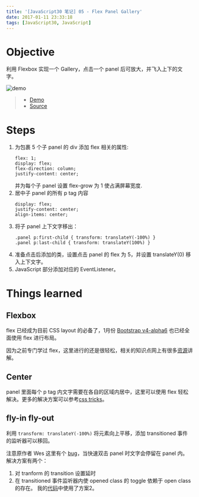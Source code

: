 ```yaml
---
title: '[JavaScript30 笔记] 05 - Flex Panel Gallery'
date: 2017-01-11 23:33:18
tags: [JavaScript30, JavaScript]
---
```


# Objective
利用 Flexbox 实现一个 Gallery，点击一个 panel 后可放大，并飞入上下的文字。
<!-- more -->
![demo](/2017/01/JavaScript30-笔记-05-Flex-Panel-Gallery/05-Flex-Panel-Gallery.gif)

> - [Demo](https://xg-wang.github.io/JavaScript30/05%20-%20Flex%20Panel%20Gallery/)
> - [Source](https://github.com/xg-wang/JavaScript30/blob/master/05%20-%20Flex%20Panel%20Gallery/index.html)

# Steps
1. 为包裹 5 个子 panel 的 div 添加 flex 相关的属性:
    ```
    flex: 1;
    display: flex;
    flex-direction: column;
    justify-content: center;
    ```
    并为每个子 panel 设置 flex-grow 为 1 使占满屏幕宽度.
2. 居中子 panel 的所有 p tag 内容
    ```
    display: flex;
    justify-content: center;
    align-items: center;
    ```
3. 将子 panel 上下文字移出：
    ```
    .panel p:first-child { transform: translateY(-100%) }
    .panel p:last-child { transform: translateY(100%) }
    ```
4. 准备点击后添加的类，设置点击 panel 的 flex 为 5，并设置 translateY(0) 移入上下文字。
5. JavaScript 部分添加对应的 EventListener。

# Things learned
## Flexbox
flex 已经成为目前 CSS layout 的必备了，1月份 [Bootstrap v4-alpha6](http://blog.getbootstrap.com/2017/01/06/bootstrap-4-alpha-6/) 也已经全面使用 flex 进行布局。

因为之前专门学过 flex，这里进行的还是很轻松，相关的知识点网上有很多[资源](https://css-tricks.com/snippets/css/a-guide-to-flexbox/)讲解。

## Center
panel 里面每个 p tag 内文字需要在各自的区域内居中，这里可以使用 flex 轻松解决。更多的解决方案可以参考[css tricks](https://css-tricks.com/centering-css-complete-guide/)。

## fly-in fly-out
利用 `transform: translateY(-100%)` 将元素向上平移，添加 transitioned 事件的监听器可以移回。

注意原作者 Wes 这里有个 [bug](https://github.com/wesbos/JavaScript30/blob/master/05%20-%20Flex%20Panel%20Gallery/index-FINISHED.html#L136)，当快速双击 panel 时文字会停留在 panel 内。解决方案有两个：
1. 对 tranform 的 transition 设置延时
2. 在 transitioned 事件监听器内使 opened class 的 toggle 依赖于 open class 的存在。
我的[代码](https://github.com/xg-wang/JavaScript30/blob/master/05%20-%20Flex%20Panel%20Gallery/index.html#L133)中使用了方案2。
